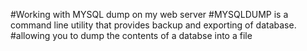 #Working with MYSQL dump on my web server
#MYSQLDUMP is a command line utility that provides backup and exporting of database.
#allowing you to dump the contents of a databse into a file

